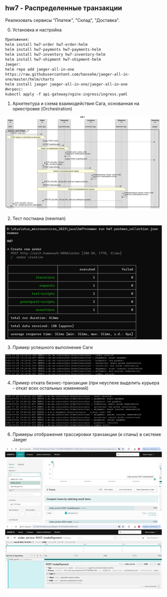 ## hw7 - Распределенные транзакции
Реализовать сервисы "Платеж", "Склад", "Доставка".

0. Установка и настройка
```
Приложения:
helm install hw7-order hw7-order-helm
helm install hw7-payments hw7-payments-helm
helm install hw7-inventory hw7-inventory-helm
helm install hw7-shipment hw7-shipment-helm
Jaeger:
helm repo add jaeger-all-in-one https://raw.githubusercontent.com/hansehe/jaeger-all-in-one/master/helm/charts
helm install jaeger jaeger-all-in-one/jaeger-all-in-one
Ингресс:
kubectl apply -f api-gateway/nginx-ingress/ingress.yaml
```

1. Архитектура и схема взаимодействия
Сага, основанная на оркестровке (Orchestration) 

![скриншот](pic/schema.jpg)


2. Тест постмана (newman)

![скриншот](pic/newman.jpg)


3. Пример успешного выполнение Саги

![скриншот](pic/success.jpg)


4. Пример отката бизнес-транзакции (при неуспехе выделить курьера - откат всех остальных изменений)

![скриншот](pic/error.jpg)


6. Примеры отображения трассировки транзакции (и спаны) в системе Jaeger

![скриншот](pic/jaeger1.jpg)
![скриншот](pic/jaeger2.jpg)


